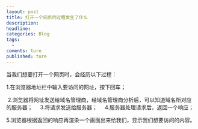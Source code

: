 ```yaml
---
layout: post
title: 打开一个网页的过程发生了什么
description:
headline:
categories: Blog
tags:
  -
coments: ture
published: ture
---
```

当我们想要打开一个网页时，会经历以下过程：
  
  1.在浏览器地址栏中输入要访问的网址，按下回车；
    
  2.浏览器将网址发送给域名管理商，经域名管理商分析后，可以知道域名所对应的服务器；
    
  3.将请求发送给服务器；
    
  4.服务器处理请求后，返回一个响应；
  
  5.浏览器根据返回的响应再渲染一个画面出来给我们，显示我们想要访问的内容。
